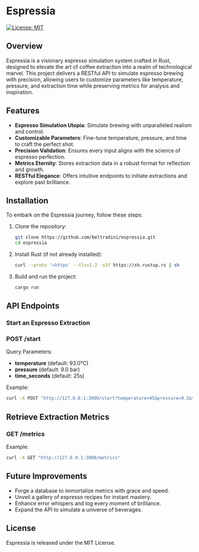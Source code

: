 # Espressia
[![License: MIT](https://img.shields.io/badge/License-MIT-yellow.svg)](https://opensource.org/licenses/MIT)

## Overview
Espressia is a visionary espresso simulation system crafted in Rust, designed to elevate the art of coffee extraction into a realm of technological marvel. This project delivers a RESTful API to simulate espresso brewing with precision, allowing users to customize parameters like temperature, pressure, and extraction time while preserving metrics for analysis and inspiration.

## Features
- **Espresso Simulation Utopia**: Simulate brewing with unparalleled realism and control.
- **Customizable Parameters**: Fine-tune temperature, pressure, and time to craft the perfect shot.
- **Precision Validation**: Ensures every input aligns with the science of espresso perfection.
- **Metrics Eternity**: Stores extraction data in a robust format for reflection and growth.
- **RESTful Elegance**: Offers intuitive endpoints to initiate extractions and explore past brilliance.

## Installation
To embark on the Espressia journey, follow these steps:

1. Clone the repository:
   ```sh
   git clone https://github.com/beltradini/espressia.git
   cd espressia
   ```
   
2. Install Rust (if not already installed):
   ```sh
   curl --proto '=https' --tlsv1.2 -sSf https://sh.rustup.rs | sh
   ```   

3. Build and run the project:
   ```sh
   cargo run
   ```
## API Endpoints
### Start an Espresso Extraction
### POST /start 

Query Parameters:
- **temperature** (default: 93.0°C)
- **pressure** (default: 9.0 bar)
- **time_seconds** (default: 25s)

Example:
```sh
curl -X POST "http://127.0.0.1:3000/start?temperature=95&pressure=9.5&time_seconds=27"
```

## Retrieve Extraction Metrics
### GET /metrics
Example:
```sh
curl -X GET "http://127.0.0.1:3000/metrics"
```
## Future Improvements
- Forge a database to immortalize metrics with grace and speed.
- Unveil a gallery of espresso recipes for instant mastery.
- Enhance error whispers and log every moment of brilliance.
- Expand the API to simulate a universe of beverages.

## License
Espressia is released under the MIT License.